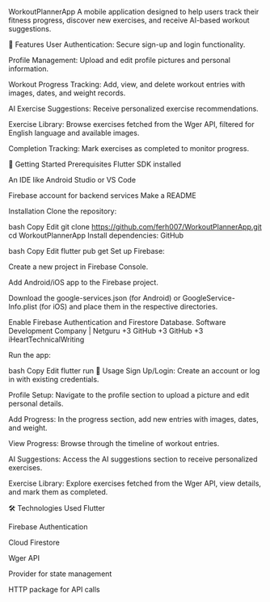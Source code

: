 WorkoutPlannerApp
A mobile application designed to help users track their fitness progress, discover new exercises, and receive AI-based workout suggestions.​

📱 Features
User Authentication: Secure sign-up and login functionality.

Profile Management: Upload and edit profile pictures and personal information.

Workout Progress Tracking: Add, view, and delete workout entries with images, dates, and weight records.

AI Exercise Suggestions: Receive personalized exercise recommendations.

Exercise Library: Browse exercises fetched from the Wger API, filtered for English language and available images.

Completion Tracking: Mark exercises as completed to monitor progress.​

🚀 Getting Started
Prerequisites
Flutter SDK installed

An IDE like Android Studio or VS Code

Firebase account for backend services​
Make a README

Installation
Clone the repository:​

bash
Copy
Edit
git clone https://github.com/ferh007/WorkoutPlannerApp.git
cd WorkoutPlannerApp
Install dependencies:​
GitHub

bash
Copy
Edit
flutter pub get
Set up Firebase:

Create a new project in Firebase Console.

Add Android/iOS app to the Firebase project.

Download the google-services.json (for Android) or GoogleService-Info.plist (for iOS) and place them in the respective directories.

Enable Firebase Authentication and Firestore Database.​
Software Development Company | Netguru
+3
GitHub
+3
GitHub
+3
iHeartTechnicalWriting

Run the app:​

bash
Copy
Edit
flutter run
🧪 Usage
Sign Up/Login: Create an account or log in with existing credentials.

Profile Setup: Navigate to the profile section to upload a picture and edit personal details.

Add Progress: In the progress section, add new entries with images, dates, and weight.

View Progress: Browse through the timeline of workout entries.

AI Suggestions: Access the AI suggestions section to receive personalized exercises.

Exercise Library: Explore exercises fetched from the Wger API, view details, and mark them as completed.​

🛠️ Technologies Used
Flutter

Firebase Authentication

Cloud Firestore

Wger API

Provider for state management

HTTP package for API calls

